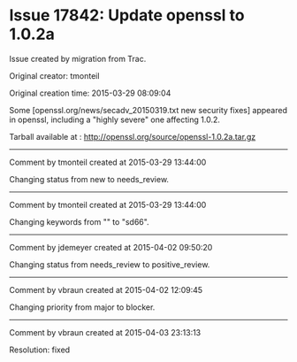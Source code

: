 # Issue 17842: Update openssl to 1.0.2a

Issue created by migration from Trac.

Original creator: tmonteil

Original creation time: 2015-03-29 08:09:04

Some [openssl.org/news/secadv_20150319.txt new security fixes] appeared in openssl, including a "highly severe" one affecting 1.0.2.

Tarball available at : http://openssl.org/source/openssl-1.0.2a.tar.gz


---

Comment by tmonteil created at 2015-03-29 13:44:00

Changing status from new to needs_review.


---

Comment by tmonteil created at 2015-03-29 13:44:00

Changing keywords from "" to "sd66".


---

Comment by jdemeyer created at 2015-04-02 09:50:20

Changing status from needs_review to positive_review.


---

Comment by vbraun created at 2015-04-02 12:09:45

Changing priority from major to blocker.


---

Comment by vbraun created at 2015-04-03 23:13:13

Resolution: fixed
